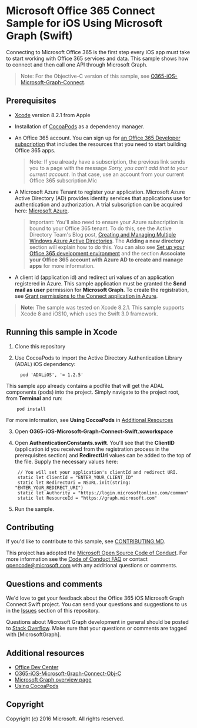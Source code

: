 # Microsoft Office 365 Connect Sample for iOS Using Microsoft Graph (Swift)

Connecting to Microsoft Office 365 is the first step every iOS app must take to start working with Office 365 services and data. This sample shows how to connect and then call one API through Microsoft Graph.

> Note: For the Objective-C version of this sample, see [O365-iOS-Microsoft-Graph-Connect](https://github.com/microsoftgraph/ios-objectivec-connect-rest-sample). 
 
## Prerequisites
* [Xcode](https://developer.apple.com/xcode/downloads/) version 8.2.1 from Apple
* Installation of [CocoaPods](https://guides.cocoapods.org/using/using-cocoapods.html)  as a dependency manager.
* An Office 365 account. You can sign up for [an Office 365 Developer subscription](https://aka.ms/devprogramsignup) that includes the resources that you need to start building Office 365 apps.

     > Note: If you already have a subscription, the previous link sends you to a page with the message *Sorry, you can’t add that to your current account*. In that case, use an account from your current Office 365 subscription.Mic
* A Microsoft Azure Tenant to register your application. Microsoft Azure Active Directory (AD) provides identity services that applications use for authentication and authorization. A trial subscription can be acquired here: [Microsoft Azure](https://account.windowsazure.com/SignUp).

     > Important: You'll also need to ensure your Azure subscription is bound to your Office 365 tenant. To do this, see the Active Directory Team's Blog post, [Creating and Managing Multiple Windows Azure Active Directories](http://blogs.technet.com/b/ad/archive/2013/11/08/creating-and-managing-multiple-windows-azure-active-directories.aspx). The **Adding a new directory** section will explain how to do this. You can also see [Set up your Office 365 development environment](https://msdn.microsoft.com/office/office365/howto/setup-development-environment#bk_CreateAzureSubscription) and the section **Associate your Office 365 account with Azure AD to create and manage apps** for more information.
      
* A client id (application id) and redirect uri values of an application registered in Azure. This sample application must be granted the **Send mail as user** permission for **Microsoft Graph**. To create the registration, see [Grant permissions to the Connect application in Azure](https://github.com/microsoftgraph/ios-swift-connect-rest-sample/wiki/Grant-permissions-to-the-Connect-application-in-Azure).

>**Note:** The sample was tested on Xcode 8.2.1. This sample supports Xcode 8 and iOS10, which uses the Swift 3.0 framework.

       
## Running this sample in Xcode

1. Clone this repository
2. Use CocoaPods to import the Active Directory Authentication Library (ADAL) iOS dependency:
        
	     pod 'ADALiOS', '= 1.2.5'

 This sample app already contains a podfile that will get the ADAL components (pods) into  the project. Simply navigate to the project root, from **Terminal** and run: 
        
        pod install
        
   For more information, see **Using CocoaPods** in [Additional Resources](#additional-resources)
  
3. Open **O365-iOS-Microsoft-Graph-Connect-Swift.xcworkspace**
4. Open **AuthenticationConstants.swift**. You'll see that the **ClientID** (application id you received from the registration process in the prerequisites section) and **RedirectUri** values can be added to the top of the file. Supply the necessary values here:

        // You will set your application's clientId and redirect URI.
    	static let ClientId = "ENTER_YOUR_CLIENT_ID"
    	static let RedirectUri = NSURL.init(string: "ENTER_YOUR_REDIRECT_URI")
    	static let Authority = "https://login.microsoftonline.com/common"
    	static let ResourceId = "https://graph.microsoft.com"
    

5. Run the sample.

<a name="contributing"></a>
## Contributing ##

If you'd like to contribute to this sample, see [CONTRIBUTING.MD](/CONTRIBUTING.md).

This project has adopted the [Microsoft Open Source Code of Conduct](https://opensource.microsoft.com/codeofconduct/). For more information see the [Code of Conduct FAQ](https://opensource.microsoft.com/codeofconduct/faq/) or contact [opencode@microsoft.com](mailto:opencode@microsoft.com) with any additional questions or comments.

## Questions and comments

We'd love to get your feedback about the Office 365 iOS Microsoft Graph Connect Swift project. You can send your questions and suggestions to us in the [Issues](https://github.com/microsoftgraph/ios-swift-connect-rest-sample/issues) section of this repository.

Questions about Microsoft Graph development in general should be posted to [Stack Overflow](http://stackoverflow.com/questions/tagged/MicrosoftGraph). Make sure that your questions or comments are tagged with [MicrosoftGraph].


## Additional resources

* [Office Dev Center](https://dev.office.com/)
* [O365-iOS-Microsoft-Graph-Connect-Obj-C](https://github.com/microsoftgraph/ios-objectivec-connect-rest-sample)
* [Microsoft Graph overview page](https://graph.microsoft.io)
* [Using CocoaPods](https://guides.cocoapods.org/using/using-cocoapods.html)

## Copyright
Copyright (c) 2016 Microsoft. All rights reserved.

